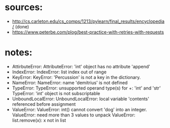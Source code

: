 # sources:
- http://cs.carleton.edu/cs_comps/1213/pylearn/final_results/encyclopedia/ (done)
- https://www.peterbe.com/plog/best-practice-with-retries-with-requests

# notes:
- AttirbuteError:
    AttributeError: 'int' object has no attribute 'append' 
- IndexError:
    IndexError: list index out of range
- KeyError:
    KeyError: 'Percussion' is not a key in the dictionary.
- NameError:
    NameError: name 'demitrius' is not defined 
- TypeError:
    TypeError: unsupported operand type(s) for +: 'int' and 'str'
    TypeError: 'int' object is not subscriptable
- UnboundLocalError:
    UnboundLocalError: local variable 'contents' referenced before assignment
- ValueError:
    ValueError: int() cannot convert 'dog' into an integer. 
    ValueError: need more than 3 values to unpack
    ValueError: list.remove(x): x not in list 